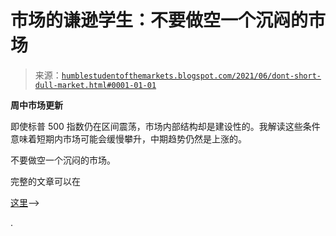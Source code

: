 <!--yml

类别：未分类

日期：2024-05-18 01:59:20

-->

# 市场的谦逊学生：不要做空一个沉闷的市场

> 来源：[`humblestudentofthemarkets.blogspot.com/2021/06/dont-short-dull-market.html#0001-01-01`](https://humblestudentofthemarkets.blogspot.com/2021/06/dont-short-dull-market.html#0001-01-01)

**周中市场更新**

即使标普 500 指数仍在区间震荡，市场内部结构却是建设性的。我解读这些条件意味着短期内市场可能会缓慢攀升，中期趋势仍然是上涨的。

不要做空一个沉闷的市场。

完整的文章可以在

[这里](https://humblestudentofthemarkets.com/2021/06/02/dont-short-a-dull-market/)--> 

.
